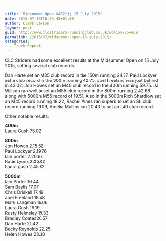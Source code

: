 ```yaml
---

title: 'Midsummer Open &#8211; 15 July 2015'
date: 2015-07-15T16:49:48+01:00
author: Clark Lawson
layout: post
guid: http://www.clcstriders-runningclub.co.uk/wplive/?p=669
permalink: /2015/07/midsummer-open-15-july-2015/
categories:
  - Track Reports
---
```

CLC Striders had some excellent results at the Midsummer Open on 15 July 2015, setting several club records.<!--more-->

Dan Harte set an M35 club record in the 150m running 24.57. Paul Lockyer set a club record in the 300m running 42.75, Joel Freeland was just behind in 43.02. Jon Howes set an M40 club record in the 400m running 59.75. JJ Willson ran well to set an M55 club record in the 800m running 2.42.68 along with 5000m M55 record of 19.51. Also in the 5000m Rich Shardlow set an M45 record running 18.22, Rachel Vines ran superb to set an SL club record running 19.09, Amelia Mullins ran 20.43 to set an L40 club record.

Other notable results:

**400m**  
Laura Gush 75.02

**800m**  
Jon Howes 2.15.52  
Paul Lockyer 2.19.76  
Iain porter 2.20.63  
Katie Lyons 2.35.02  
Laura gush 2.45.82

**5000m**  
Iain Porter 16.44  
Sam Baylis 17.07  
Chris Driskell 17.49  
Joel Freeland 18.48  
Mark Langman 19.06  
Laura Gush 19.19  
Rusty Helmsley 19.33  
Bradley Coates20.57  
Dan Harte 21.42  
Becky Reynolds 22.25  
Helen Howes 23.38